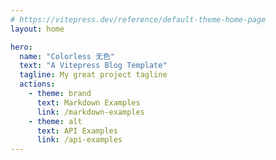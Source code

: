 ```yaml
---
# https://vitepress.dev/reference/default-theme-home-page
layout: home

hero:
  name: "Colorless 无色"
  text: "A Vitepress Blog Template"
  tagline: My great project tagline
  actions:
    - theme: brand
      text: Markdown Examples
      link: /markdown-examples
    - theme: alt
      text: API Examples
      link: /api-examples
---
```

